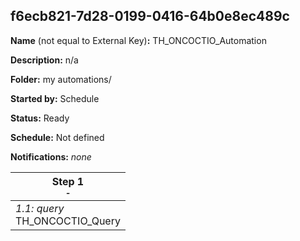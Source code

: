## f6ecb821-7d28-0199-0416-64b0e8ec489c

**Name** (not equal to External Key)**:** TH_ONCOCTIO_Automation

**Description:** n/a

**Folder:** my automations/

**Started by:** Schedule

**Status:** Ready

**Schedule:** Not defined

**Notifications:** _none_


| Step 1<br>_<small>-</small>_ |
| --- |
| _1.1: query_<br>TH_ONCOCTIO_Query |
